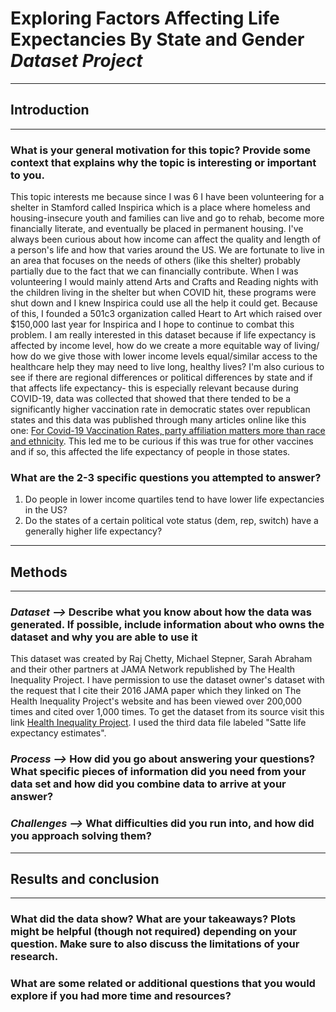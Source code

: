 # Exploring Factors Affecting Life Expectancies By State and Gender *Dataset Project*

---
## **Introduction**
---
### What is your general motivation for this topic? Provide some context that explains why the topic is interesting or important to you.
This topic interests me because since I was 6 I have been volunteering for a shelter in Stamford called Inspirica which is a place where homeless and housing-insecure youth and families can live and go to rehab, become more financially literate, and eventually be placed in permanent housing. I've always been curious about how income can affect the quality and length of a person's life and how that varies around the US. We are fortunate to live in an area that focuses on the needs of others (like this shelter) probably partially due to the fact that we can financially contribute. When I was volunteering I would mainly attend Arts and Crafts and Reading nights with the children living in the shelter but when COVID hit, these programs were shut down and I knew Inspirica could use all the help it could get. Because of this, I founded a 501c3 organization called Heart to Art which raised over $150,000 last year for Inspirica and I hope to continue to combat this problem. I am really interested in this dataset because if life expectancy is affected by income level, how do we create a more equitable way of living/ how do we give those with lower income levels equal/similar access to the healthcare help they may need to live long, healthy lives? I'm also curious to see if there are regional differences or political differences by state and if that affects life expectancy- this is especially relevant because during COVID-19, data was collected that showed that there tended to be a significantly higher vaccination rate in democratic states over republican states and this data was published through many articles online like this one: [For Covid-19 Vaccination Rates, party affiliation matters more than race and ethnicity](https://www.brookings.edu/blog/fixgov/2021/10/01/for-covid-19-vaccinations-party-affiliation-matters-more-than-race-and-ethnicity/). This led me to be curious if this was true for other vaccines and if so, this affected the life expectancy of people in those states.


### What are the 2-3 specific questions you attempted to answer?
1. Do people in lower income quartiles tend to have lower life expectancies in the US?
2. Do the states of a certain political vote status (dem, rep, switch) have a generally higher life expectancy?

---
## **Methods**
---

### *Dataset -->* Describe what you know about how the data was generated. If possible, include information about who owns the dataset and why you are able to use it 

This dataset was created by Raj Chetty, Michael Stepner, Sarah Abraham and their other partners at JAMA Network republished by The Health Inequality Project. I have permission to use the dataset owner's dataset with the request that I cite their 2016 JAMA paper which they linked on The Health Inequality Project's website and has been viewed over 200,000 times and cited over 1,000 times. To get the dataset from its source visit this link [Health Inequality Project](https://healthinequality.org/data/). I used the third data file labeled "Satte life expectancy estimates". 


### *Process -->* How did you go about answering your questions? What specific pieces of information did you need from your data set and how did you combine data to arrive at your answer?

### *Challenges -->* What difficulties did you run into, and how did you approach solving them?

---
## **Results and conclusion**
---

### What did the data show? What are your takeaways? Plots might be helpful (though not required) depending on your question. Make sure to also discuss the limitations of your research.

### What are some related or additional questions that you would explore if you had more time and resources?


